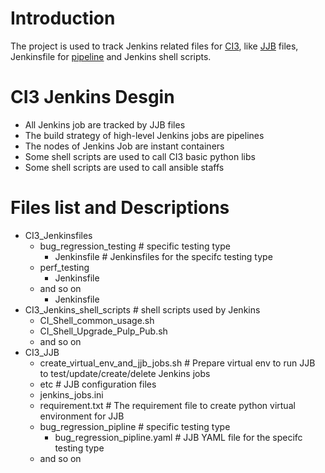 Introduction
===
The project is used to track Jenkins related files for [CI3](https://gitlab.cee.redhat.com/wlin/CI3), like [JJB](https://media.readthedocs.org/pdf/jenkins-job-builder/latest/jenkins-job-builder.pdf) files, Jenkinsfile for [pipeline](https://jenkins.io/doc/book/pipeline/) and Jenkins shell scripts.

CI3 Jenkins Desgin
===
- All Jenkins job are tracked by JJB files
- The build strategy of high-level Jenkins jobs are pipelines
- The nodes of Jenkins Job are instant containers
- Some shell scripts are used to call CI3 basic python libs
- Some shell scripts are used to call ansible staffs

Files list and Descriptions
===
- CI3_Jenkinsfiles
  - bug_regression_testing # specific testing type
    - Jenkinsfile  # Jenkinsfiles for the specifc testing type
  - perf_testing
    - Jenkinsfile
  - and so on
    - Jenkinsfile
- CI3_Jenkins_shell_scripts # shell scripts used by Jenkins
  - CI_Shell_common_usage.sh
  - CI_Shell_Upgrade_Pulp_Pub.sh
  - and so on
- CI3_JJB
  - create_virtual_env_and_jjb_jobs.sh # Prepare virtual env to run JJB to test/update/create/delete Jenkins jobs
  - etc # JJB configuration files
  - jenkins_jobs.ini
  - requirement.txt # The requirement file to create python virtual environment for JJB
  - bug_regression_pipline # specific testing type
    - bug_regression_pipline.yaml  # JJB YAML file for the specifc testing type
  - and so on
